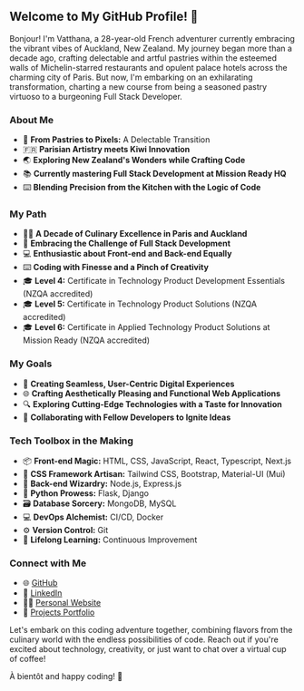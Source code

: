 ## Welcome to My GitHub Profile! 👋

Bonjour! I'm Vatthana, a 28-year-old French adventurer currently embracing the vibrant vibes of Auckland, New Zealand. My journey began more than a decade ago, crafting delectable and artful pastries within the esteemed walls of Michelin-starred restaurants and opulent palace hotels across the charming city of Paris. But now, I'm embarking on an exhilarating transformation, charting a new course from being a seasoned pastry virtuoso to a burgeoning Full Stack Developer.

### About Me

- 🥐 **From Pastries to Pixels:** A Delectable Transition
- 🇫🇷 **Parisian Artistry meets Kiwi Innovation**
- 🌏 **Exploring New Zealand's Wonders while Crafting Code**
- 📚 **Currently mastering Full Stack Development at Mission Ready HQ**
- ⌨️ **Blending Precision from the Kitchen with the Logic of Code**

### My Path

- 👨‍🍳 **A Decade of Culinary Excellence in Paris and Auckland**
- 📜 **Embracing the Challenge of Full Stack Development**
- 💻 **Enthusiastic about Front-end and Back-end Equally**
- ⌨️ **Coding with Finesse and a Pinch of Creativity**
- 🎓 **Level 4:** Certificate in Technology Product Development Essentials (NZQA accredited)
- 🎓 **Level 5:** Certificate in Technology Product Solutions (NZQA accredited)
- 🎓 **Level 6:** Certificate in Applied Technology Product Solutions at Mission Ready (NZQA accredited)

### My Goals

- 🚀 **Creating Seamless, User-Centric Digital Experiences**
- 🌐 **Crafting Aesthetically Pleasing and Functional Web Applications**
- 🔍 **Exploring Cutting-Edge Technologies with a Taste for Innovation**
- 🤝 **Collaborating with Fellow Developers to Ignite Ideas**

### Tech Toolbox in the Making

- 📦 **Front-end Magic:** HTML, CSS, JavaScript, React, Typescript, Next.js
- 🎨 **CSS Framework Artisan:** Tailwind CSS, Bootstrap, Material-UI (Mui)
- 📡 **Back-end Wizardry:** Node.js, Express.js
- 🐍 **Python Prowess:** Flask, Django
- 🗃️ **Database Sorcery:** MongoDB, MySQL
- 💻 **DevOps Alchemist:** CI/CD, Docker
- ⚙️ **Version Control:** Git
- 🚀 **Lifelong Learning:** Continuous Improvement

### Connect with Me

- 🌐 [GitHub](https://github.com/VatthanaB) 
- 👔 [LinkedIn](https://www.linkedin.com/in/vatthana-boulom/)  
- 🧙‍♂️ [Personal Website](https://vatthana-portfolio-a20e88488316.herokuapp.com/)
- 🚀 [Projects Portfolio](https://projects-portfolio-vatthana.vercel.app/)

Let's embark on this coding adventure together, combining flavors from the culinary world with the endless possibilities of code. Reach out if you're excited about technology, creativity, or just want to chat over a virtual cup of coffee!

À bientôt and happy coding! 🚀
